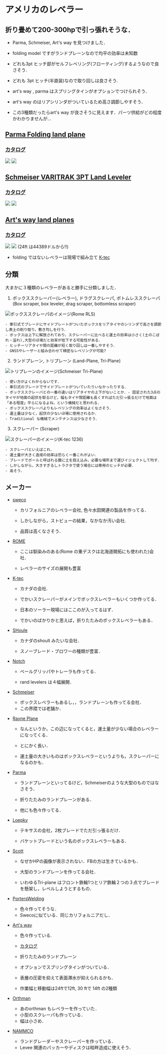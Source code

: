 # アメリカのレベラー

## 折り畳めて200-300hpで引っ張れそうな．

- Parma, Schmeiser, Art's way を見つけました．
- folding model ですがランドプレーンなので均平の効率は未知数
- どれも3pt ヒッチ部がセルフレベリング(フローティング)するようなので良さそう.
- どれも 3pt ヒッチ(半直装)なので取り回しは良さそう.
- art's way , parma はスプリングタインがオプションでつけられそう．
- art's way のはリアシリンダがついているため高さ調節しやすそう．

- この3種類だったらart's way が良さそうに見えます．パーツ供給がどの程度かわかりませんが... 


##  [Parma Folding land plane ](https://parmacompany.com/ag-equipment/tillage/land-plane/folding-land-plane/)

###  [カタログ](https://parmacompany.com/wp-content/uploads/2017/08/2015-LAND-PLANE.pdf)
![](img/parma_landplane.jpg)
![](img/parma_landplane_spec.png)

## [Schmeiser VARITRAK 3PT Land Leveler](https://www.tgschmeiser.com/products/landlevelers/3pointlandleveler.html)

### [カタログ](https://www.tgschmeiser.com/pdfs/Open%20Field.pdf)

![](img/schmeiser_varitrak.png)
![](img/schmeiser_varitrak_spec.png)

## [Art's way land planes](https://artsway.com/equipment/)

### [カタログ](https://artsway.com/wp-content/uploads/2023/07/Dirt-Work-Web-Spreads.pdf)

![](img/artsway_landplane_back.jpg)
![](img/artsway_landplane_spec.png)
(24ft は44389ドルから!!)

- folding ではないレベラーは現場で組み立て
[K-tec ](https://www.youtube.com/watch?v=ZpQb3bLyWrE)


## 分類
大まかに３種類のレベラーがあると勝手に分類しました．

1. ボックススクレーパー(レベラー), ドラグスクレーパ, ボトムレススクレーパ
(Box scraper, box leveler, drag scraper, bottomless scraper)

![ボックススクレーパのイメージ(Rome RLS)](img/rome_boxleveler_RLS.jpg)

    - 牽引式でブレードにサイドプレートがついたボックスをリアタイヤのシリンダで高さを調節し表土の削り取り，敷き均しを行う．
    - ボックスは上下に解放されており，スクレーパーに比べると運土の効率は小さく(土のこぼれ・溢れ),大型のほ場だと効率が低下する可能性がある．
    - ヒッチーリアタイヤ間の距離が短く取り回しは一番しやすそう．
    - GNSSやレーザーと組み合わせて精密なレベリングが可能?

2. ランドプレーン, トリプレーン
(Land-Plane, Tri-Plane)

![トリプレーンのイメージ(Schmeiser Tri-Plane)](img/schmeiser_triPlane.png)

    - 使い方がよくわからないです．
    - 牽引式のブレードでサイドプレートがついていたりいなかったりする．
    - ボックススクレーパとの一番の違いはリアタイヤの上下がないことか．- 固定された3点のタイヤが地面の起伏を取るけど，幅もタイヤ間距離も長くすればただ引っ張るだけで地面は「ある程度」平らになるよね，という機械だと思われる．
    - ボックススクレーパよりもレベリングの効率はよくなさそう．
    - 運土量は少なく，起伏の少ないほ場に使用されるか．
    - Traditional な機械でメンテナンスは少なさそう．

3. スクレーパー
(Scraper)

![スクレーパーのイメージ(K-tec 1236)](img/scraper_ktec_1236.jpg)

    - スクレーパといえばこれ．
    - 運土量が大きく造成の効率は恐らく一番これがよい．
    - ブレードでボールと呼ばれる腹に土を抱え込み，必要な場所まで運びイジェクトして均す．
    - しかしながら，大きすぎるしトラクタで使う場合には専用のヒッチが必要．
    - 高そう．


## メーカー
- [sweco](https://www.swecoproducts.com/)

    - カリフォルニアのレベラー会社, 色々水田関連の製品を作ってる．

    - しかしながら，ストビューの結果，なかなか汚い会社.

    - 品質は高くなさそう．

- [ROME](https://www.romeplow.com/)

    - ここは馴染みのある(Rome の重デスクは北海道開拓にも使われた)会社．

    - レベラーのサイズの展開も豊富

- [K-tec](https://ktec.com/)

    - カナダの会社.

    -  でかいスクレーパーがメインでボックスレベラーもいくつか作ってる．

    - 日本のソーラー現場にはここのが入ってるはず．

    - でかいのばかりかと思えば，折りたたみのボックスレベラーもある．

- [SHoule](https://www.shoule.com/agricultural-equipment.php)

    - カナダのshoult みたいな会社．

    - スノーブレード・ブロワーの種類が豊富．

- [Notch](https://www.notchmfginc.com/index.html)

    - ベールグリッパやトレーラも作ってる．

    - rand levelers は４幅展開．

- [Schmeiser](https://www.tgschmeiser.com/products/landlevelers.html)

    - ボックスレベラーもあるし，，ランドプレーンも作ってる会社．
    - この界隈では老舗か．

- [Rayne Plane](https://www.rayneplane.com/)

    - なんというか，この辺になってくると，運土量が少ない場合のレベラーになってくる．

    - とにかく長い．

    - 運土量の大きいものはボックスレベラーというよりも，スクレーパーになるのかも．

- [Parma](https://parmacompany.com/ag-equipment/tillage/land-plane/)

    - ランドプレーンといってるけど，Schmeiserのような大型のものではなさそう．

    - 折りたたみのランドプレーンがある．

    - 他にも色々作ってる．

- [Loepky](https://www.loepkymfg.com/page/page/1664451.htm)

    - テキサスの会社，2枚ブレードでただ引っ張るだけ．

    - バケットブレードという名のボックスレベラーもある．

- [Scott](https://scottlandplanes.com/)

    - なぜかHPの画像が表示されない．FBの方は生きているかも．

    - 大型のランドプレーンを作ってる会社．

    - いわゆるTri-plane はフロント鉄輪1つとリア鉄輪２つの３点でブレードを懸架し，レベルしようとするもの．

- [PortersWelding](https://porterswelding.com/)

    - 色々作ってそうな．
    - Swecoに似ている．同じカリフォルニアだし．

- [Art's way](https://artsway.com/equipment/)

    - 色々作っている.

    - [カタログ](https://artsway.com/wp-content/uploads/2023/07/Dirt-Work-Web-Spreads.pdf)

    - 折りたたみのランドプレーン
    - オプションでスプリングタインがついている．
    - 表層の圧密を抑えて表面滞水が抑えられるかも．

    - 作業幅と移動幅は24ftで12ft, 30 ftで 14ft の2種類

- [Orthman](https://orthman.com/soil-moving/)

    - あのorthman もレベラーを作っていた．
    - 小型のスクレーパも作っている．
    - 幅は小さめ．

- [NAMMCO](http://nammco.net/Landgraders.asp)

    - ランドグレーダーやスクレーパーを作っている．
    - Levee 関連のパッカーやディスクは畦畔造成に使えそう．
